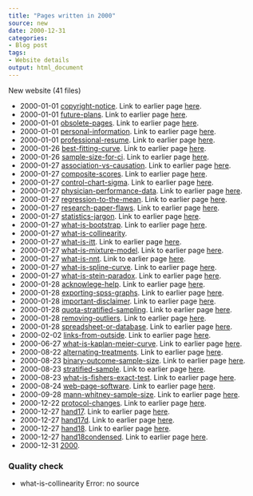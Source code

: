```yaml
---
title: "Pages written in 2000"
source: new
date: 2000-12-31
categories:
- Blog post
tags:
- Website details
output: html_document
---
```

New website (41 files)

+ 2000-01-01 [copyright-notice](http://new.pmean.com/copyright-notice/). Link to earlier page [here](http://www.pmean.com/00/copyright.html).  
+ 2000-01-01 [future-plans](http://new.pmean.com/future-plans/). Link to earlier page [here](http://www.pmean.com/00/future.html).  
+ 2000-01-01 [obsolete-pages](http://new.pmean.com/obsolete-pages/). Link to earlier page [here](http://www.pmean.com/00/ObsoletePages.html).  
+ 2000-01-01 [personal-information](http://new.pmean.com/personal-information/). Link to earlier page [here](http://www.pmean.com/00/simon.html).  
+ 2000-01-01 [professional-resume](http://new.pmean.com/professional-resume/). Link to earlier page [here](http://www.pmean.com/00/resume.html).  
+ 2000-01-26 [best-fitting-curve](http://new.pmean.com/best-fitting-curve/). Link to earlier page [here](http://www.pmean.com/00/bestfit.html).  
+ 2000-01-26 [sample-size-for-ci](http://new.pmean.com/sample-size-for-ci/). Link to earlier page [here](http://www.pmean.com/00/confid.html).  
+ 2000-01-27 [association-vs-causation](http://new.pmean.com/association-vs-causation/). Link to earlier page [here](http://www.pmean.com/00/causation.html).  
+ 2000-01-27 [composite-scores](http://new.pmean.com/composite-scores/). Link to earlier page [here](http://www.pmean.com/00/composite.html).  
+ 2000-01-27 [control-chart-sigma](http://new.pmean.com/control-chart-sigma/). Link to earlier page [here](http://www.pmean.com/00/sigma.html).  
+ 2000-01-27 [physician-performance-data](http://new.pmean.com/physician-performance-data/). Link to earlier page [here](http://www.pmean.com/00/performance.html).  
+ 2000-01-27 [regression-to-the-mean](http://new.pmean.com/regression-to-the-mean/). Link to earlier page [here](http://www.pmean.com/00/regression.html).  
+ 2000-01-27 [research-paper-flaws](http://new.pmean.com/research-paper-flaws/). Link to earlier page [here](http://www.pmean.com/00/flaws.html).  
+ 2000-01-27 [statistics-jargon](http://new.pmean.com/statistics-jargon/). Link to earlier page [here](http://www.pmean.com/00/jargon.html).  
+ 2000-01-27 [what-is-bootstrap](http://new.pmean.com/what-is-bootstrap/). Link to earlier page [here](http://www.pmean.com/00/bootstrap.html).  
+ 2000-01-27 [what-is-collinearity](http://new.pmean.com/what-is-collinearity/).   
+ 2000-01-27 [what-is-itt](http://new.pmean.com/what-is-itt/). Link to earlier page [here](http://www.pmean.com/00/intention.html).  
+ 2000-01-27 [what-is-mixture-model](http://new.pmean.com/what-is-mixture-model/). Link to earlier page [here](http://www.pmean.com/00/mixture.html).  
+ 2000-01-27 [what-is-nnt](http://new.pmean.com/what-is-nnt/). Link to earlier page [here](http://www.pmean.com/00/nnt.html).  
+ 2000-01-27 [what-is-spline-curve](http://new.pmean.com/what-is-spline-curve/). Link to earlier page [here](http://www.pmean.com/00/splines.html).  
+ 2000-01-27 [what-is-stein-paradox](http://new.pmean.com/what-is-stein-paradox/). Link to earlier page [here](http://www.pmean.com/00/stein.html).  
+ 2000-01-28 [acknowlege-help](http://new.pmean.com/acknowlege-help/). Link to earlier page [here](http://www.pmean.com/00/ack.html).  
+ 2000-01-28 [exporting-spss-graphs](http://new.pmean.com/exporting-spss-graphs/). Link to earlier page [here](http://www.pmean.com/00/export.html).  
+ 2000-01-28 [important-disclaimer](http://new.pmean.com/important-disclaimer/). Link to earlier page [here](http://www.pmean.com/00/disclaimer.html).  
+ 2000-01-28 [quota-stratified-sampling](http://new.pmean.com/quota-stratified-sampling/). Link to earlier page [here](http://www.pmean.com/00/quota.html).  
+ 2000-01-28 [removing-outliers](http://new.pmean.com/removing-outliers/). Link to earlier page [here](http://www.pmean.com/00/outliers.html).  
+ 2000-01-28 [spreadsheet-or-database](http://new.pmean.com/spreadsheet-or-database/). Link to earlier page [here](http://www.pmean.com/00/sheet.html).  
+ 2000-02-02 [links-from-outside](http://new.pmean.com/links-from-outside/). Link to earlier page [here](http://www.pmean.com/00/links.html).  
+ 2000-06-27 [what-is-kaplan-meier-curve](http://new.pmean.com/what-is-kaplan-meier-curve/). Link to earlier page [here](http://www.pmean.com/00/kaplan.html).  
+ 2000-08-22 [alternating-treatments](http://new.pmean.com/alternating-treatments/). Link to earlier page [here](http://www.pmean.com/00/alternate.html).  
+ 2000-08-23 [binary-outcome-sample-size](http://new.pmean.com/binary-outcome-sample-size/). Link to earlier page [here](http://www.pmean.com/00/binary.html).  
+ 2000-08-23 [stratified-sample](http://new.pmean.com/stratified-sample/). Link to earlier page [here](http://www.pmean.com/00/strata.html).  
+ 2000-08-23 [what-is-fishers-exact-test](http://new.pmean.com/what-is-fishers-exact-test/). Link to earlier page [here](http://www.pmean.com/00/fishers.html).  
+ 2000-08-24 [web-page-software](http://new.pmean.com/web-page-software/). Link to earlier page [here](http://www.pmean.com/00/software.html).  
+ 2000-09-28 [mann-whitney-sample-size](http://new.pmean.com/mann-whitney-sample-size/). Link to earlier page [here](http://www.pmean.com/00/mann.html).  
+ 2000-12-22 [protocol-changes](http://new.pmean.com/protocol-changes/). Link to earlier page [here](http://www.pmean.com/00/protocol.html).  
+ 2000-12-27 [hand17](http://new.pmean.com/hand17/). Link to earlier page [here](http://www.pmean.com/07/hand17.htm).  
+ 2000-12-27 [hand17d](http://new.pmean.com/hand17d/). Link to earlier page [here](http://www.pmean.com/07/hand17d.htm).  
+ 2000-12-27 [hand18](http://new.pmean.com/hand18/). Link to earlier page [here](http://www.pmean.com/07/hand18.htm).  
+ 2000-12-27 [hand18condensed](http://new.pmean.com/hand18condensed/). Link to earlier page [here](http://www.pmean.com/07/hand18condensed.htm).  
+ 2000-12-31 [2000](http://new.pmean.com/2000/).   


### Quality check

+ what-is-collinearity Error: no source
